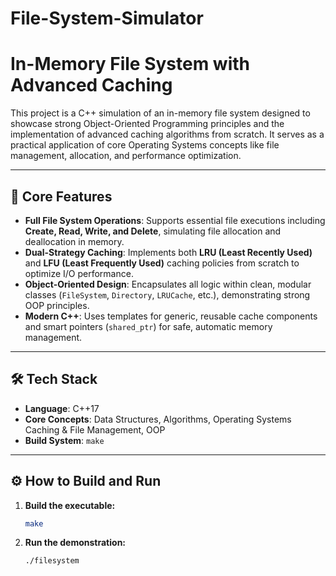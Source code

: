 # File-System-Simulator
# In-Memory File System with Advanced Caching

This project is a C++ simulation of an in-memory file system designed to showcase strong Object-Oriented Programming principles and the implementation of advanced caching algorithms from scratch. It serves as a practical application of core Operating Systems concepts like file management, allocation, and performance optimization.

---

## 🚀 Core Features

* **Full File System Operations**: Supports essential file executions including **Create, Read, Write, and Delete**, simulating file allocation and deallocation in memory.
* **Dual-Strategy Caching**: Implements both **LRU (Least Recently Used)** and **LFU (Least Frequently Used)** caching policies from scratch to optimize I/O performance.
* **Object-Oriented Design**: Encapsulates all logic within clean, modular classes (`FileSystem`, `Directory`, `LRUCache`, etc.), demonstrating strong OOP principles.
* **Modern C++**: Uses templates for generic, reusable cache components and smart pointers (`shared_ptr`) for safe, automatic memory management.

---

## 🛠️ Tech Stack

* **Language**: C++17
* **Core Concepts**: Data Structures, Algorithms, Operating Systems Caching & File Management, OOP
* **Build System**: `make`

---

## ⚙️ How to Build and Run

1.  **Build the executable:**
    ```bash
    make
    ```

2.  **Run the demonstration:**
    ```bash
    ./filesystem
    ```
